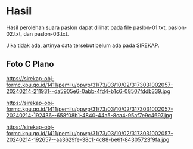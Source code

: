 # Hasil

Hasil perolehan suara paslon dapat dilihat pada file paslon-01.txt, paslon-02.txt, dan paslon-03.txt.

Jika tidak ada, artinya data tersebut belum ada pada SIREKAP.

## Foto C Plano

https://sirekap-obj-formc.kpu.go.id/1411/pemilu/ppwp/31/73/03/10/02/3173031002057-20240214-211931--da5905e6-0abb-4fd4-b1c6-08507fddb339.jpg

https://sirekap-obj-formc.kpu.go.id/1411/pemilu/ppwp/31/73/03/10/02/3173031002057-20240214-192436--658f08b1-4840-44a5-8ca4-95af7e9c4697.jpg

https://sirekap-obj-formc.kpu.go.id/1411/pemilu/ppwp/31/73/03/10/02/3173031002057-20240214-192657--aa3629fe-38c1-4c88-be6f-84305723f9fa.jpg
